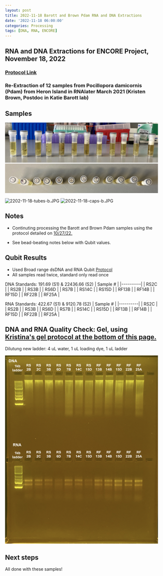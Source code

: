 ```yaml
---
layout: post
title: 2022-11-18 Barott and Brown Pdam RNA and DNA Extractions
date: '2022-11-18 06:00:00'
categories: Processing
tags: [DNA, RNA, ENCORE]
---
```


## RNA and DNA Extractions for ENCORE Project, November 18, 2022

### [Protocol Link](https://zdellaert.github.io/ZD_Putnam_Lab_Notebook/Protocols_Zymo_Quick_DNA_RNA_Miniprep_Plus/)

### Re-Extraction of 12 samples from Pocillopora damicornis (Pdam) from Heron Island in RNAlater March 2021 (Kristen Brown, Postdoc in Katie Barott lab)

## Samples

![2202-11-18-tubes.JPG](https://github.com/zdellaert/ZD_Putnam_Lab_Notebook/blob/master/images/samples/2022-11-18-tubes.JPG?raw=true)
![2022-11-18-caps.JPG](https://github.com/zdellaert/ZD_Putnam_Lab_Notebook/blob/master/images/samples/2022-11-18-caps.JPG?raw=true)

![2202-11-18-tubes-b.JPG](https://github.com/zdellaert/ZD_Putnam_Lab_Notebook/blob/master/images/samples/2022-11-18-tubes-b.JPG?raw=true)
![2022-11-18-caps-b.JPG](https://github.com/zdellaert/ZD_Putnam_Lab_Notebook/blob/master/images/samples/2022-11-18-caps-b.JPG?raw=true)

## Notes

- Continuting processing the Barott and Brown Pdam samples using the protocol detailed on [10/27/22.](https://zdellaert.github.io/ZD_Putnam_Lab_Notebook/Barott-and-Brown-Pdam-RNA-DNA-Extractions-2022-10-27/)

- See bead-beating notes below with Qubit values.

## Qubit Results

- Used Broad range dsDNA and RNA Qubit [Protocol](https://meschedl.github.io/MESPutnam_Open_Lab_Notebook/Qubit-Protocol/)
- All samples read twice, standard only read once

DNA Standards: 191.69 (S1) & 22436.66 (S2)
| Sample # |
|----------|
| RS2C     |
| RS2B     |
| RS3B     |
| RS6D     |
| RS7B     |
| RS14C    |
| RS15D    |
| RF13B    |
| RF14B    |
| RF15D    |
| RF22B    |
| RF25A    |

RNA Standards: 422.67 (S1) & 9120.78 (S2)
| Sample # |
|----------|
| RS2C     |
| RS2B     |
| RS3B     |
| RS6D     |
| RS7B     |
| RS14C    |
| RS15D    |
| RF13B    |
| RF14B    |
| RF15D    |
| RF22B    |
| RF25A    |

## DNA and RNA Quality Check: Gel, using [Kristina's gel protocol at the bottom of this page.](https://zdellaert.github.io/ZD_Putnam_Lab_Notebook/Protocols_Zymo_Quick_DNA_RNA_Miniprep_Plus/)

Dilutung new ladder: 4 uL water, 1 uL loading dye, 1 uL ladder

![2022-11-18-gel.JPG](https://github.com/zdellaert/ZD_Putnam_Lab_Notebook/blob/master/images/gels/2022-11-18-gel.JPG?raw=true)

## Next steps

All done with these samples!
